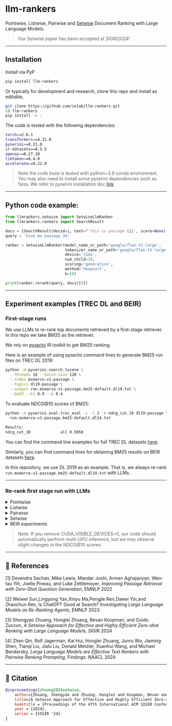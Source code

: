 # llm-rankers
Pointwise, Listwise, Pairwise and [Setwise](https://arxiv.org/pdf/2310.09497.pdf) Document Ranking with Large Language Models.
> Our Setwise paper has been accepted at SIGIR2024!

---
## Installation
Install via PyP
```bash
pip install llm-rankers
```
Or typically for development and research, clone this repo and install as editable,
```bash
git clone https://github.com/ielab/llm-rankers.git
cd llm-rankers
pip install -e .
```

The code is tested with the following dependencies:
```bash
torch==2.0.1
transformers==4.31.0
pyserini==0.21.0
ir-datasets==0.5.5
openai==0.27.10
tiktoken==0.4.0
accelerate==0.22.0 
```
> Note the code base is tested with python=3.9 conda environment. You may also need to install some pyserini dependencies such as faiss. We refer to pyserini installation doc [link](https://github.com/castorini/pyserini/blob/master/docs/installation.md#development-installation)

---

## Python code example:

```Python
from llmrankers.setwise import SetwiseLlmRanker
from llmrankers.rankers import SearchResult

docs = [SearchResult(docid=i, text=f'this is passage {i}', score=None) for i in range(100)]
query = 'Give me passage 34'

ranker = SetwiseLlmRanker(model_name_or_path='google/flan-t5-large',
                          tokenizer_name_or_path='google/flan-t5-large',
                          device='cuda',
                          num_child=10,
                          scoring='generation',
                          method='heapsort',
                          k=10)

print(ranker.rerank(query, docs)[0])
```
---

## Experiment examples (TREC DL and BEIR)
### First-stage runs
We use LLMs to re-rank top documents retrieved by a first-stage retriever. In this repo we take BM25 as the retriever.

We rely on [pyserini](https://github.com/castorini/pyserini) IR toolkit to get BM25 ranking. 

Here is an example of using pyserini command lines to generate BM25 run files on TREC DL 2019:
```bash
python -m pyserini.search.lucene \
  --threads 16 --batch-size 128 \
  --index msmarco-v1-passage \
  --topics dl19-passage \
  --output run.msmarco-v1-passage.bm25-default.dl19.txt \
  --bm25 --k1 0.9 --b 0.4
```
To evaluate NDCG@10 scores of BM25:

```bash
python -m pyserini.eval.trec_eval -c -l 2 -m ndcg_cut.10 dl19-passage \
  run.msmarco-v1-passage.bm25-default.dl19.txt
  
Results:
ndcg_cut_10           	all	0.5058
```

You can find the command line examples for full TREC DL datasets [here](https://castorini.github.io/pyserini/2cr/msmarco-v1-passage.html).

Similarly, you can find command lines for obtaining BM25 results on BEIR datasets [here](https://castorini.github.io/pyserini/2cr/beir.html).

In this repository, we use DL 2019 as an example. That is, we always re-rank `run.msmarco-v1-passage.bm25-default.dl19.txt` with LLMs.

--- 

### Re-rank first stage run with LLMs

<details>
<summary>Pointwise</summary>
We have two pointwise methods implemented so far:

`yes_no`: LLMs are prompted to generate whether the provided candidate document is relevant to the query. Candidate documents are re-ranked based on the normalized likelihood of generating a "yes" response.

`qlm`: Query Likelihood Modelling (QLM), LLMs are prompted to produce a relevant query for each candidate document. The documents are then re-ranked based on the likelihood of generating the given query. [1]

These methods rely on access to the model output logits to compute relevance scores.

Command line example:
```bash
CUDA_VISIBLE_DEVICES=0 python3 run.py \
  run --model_name_or_path google/flan-t5-large \
      --tokenizer_name_or_path google/flan-t5-large \
      --run_path run.msmarco-v1-passage.bm25-default.dl19.txt \
      --save_path run.pointwise.yes_no.txt \
      --ir_dataset_name msmarco-passage/trec-dl-2019 \
      --hits 100 \
      --query_length 32 \
      --passage_length 128 \
      --device cuda \
  pointwise --method yes_no \
            --batch_size 32
```   
```bash     
# evaluation
python -m pyserini.eval.trec_eval -c -l 2 -m ndcg_cut.10 dl19-passage \
  run.pointwise.qlm.txt
 
Results:
ndcg_cut_10             all     0.6544
```

Change `--method yes_no` to `--method qlm` for QLM pointwise ranking. You can also set larger `--batch_size` that you gpu can afford for faster inference.

We also have implemented supervised [monoT5](https://github.com/castorini/pygaggle) pointwise re-ranker. Simply set `--model_name_or_path` and `--tokenizer_name_or_path` to `castorini/monot5-3b-msmarco`, or other monoT5 models listed in [here](https://huggingface.co/castorini).

</details>


<details>
<summary>Listwise</summary>

Our implementation of listwise approach is following [RankGPT](https://github.com/sunnweiwei/RankGPT) [2]. It uses a sliding window sorting algorithm to re-rank documents.
```bash
CUDA_VISIBLE_DEVICES=0 python3 run.py \
  run --model_name_or_path google/flan-t5-large \
      --tokenizer_name_or_path google/flan-t5-large \
      --run_path run.msmarco-v1-passage.bm25-default.dl19.txt \
      --save_path run.liswise.generation.txt \
      --ir_dataset_name msmarco-passage/trec-dl-2019 \
      --hits 100 \
      --query_length 32 \
      --passage_length 100 \
      --scoring generation \
      --device cuda \
  listwise --window_size 4 \
           --step_size 2 \
           --num_repeat 5
```

```bash     
# evaluation
python -m pyserini.eval.trec_eval -c -l 2 -m ndcg_cut.10 dl19-passage \
  run.liswise.generation.txt
 
Results:
ndcg_cut_10             all     0.5612
```

Use `--window_size`, `--step_size` and `--num_repeat` to configure sliding window process. 

We also provide Openai API implementation, simply do:

```bash
python3 run.py \
  run --model_name_or_path gpt-3.5-turbo \
      --openai_key [your key] \
      --run_path run.msmarco-v1-passage.bm25-default.dl19.txt \
      --save_path run.iswise.generation.openai.txt \
      --ir_dataset_name msmarco-passage/trec-dl-2019 \
      --hits 100 \
      --query_length 32 \
      --passage_length 100 \
      --scoring generation \
  listwise --window_size 4 \
           --step_size 2 \
           --num_repeat 5
```

The above two listwise runs are relying on LLM generated tokens to do the sliding window. 
However, if we have local model, for example flan-t5, we can use Setwise prompting proposed in our [paper](https://arxiv.org/abs/2310.09497) [3] to estimate the likehood of document rankings to do the sliding window:

```bash
CUDA_VISIBLE_DEVICES=0 python3 run.py \
  run --model_name_or_path google/flan-t5-large \
      --tokenizer_name_or_path google/flan-t5-large \
      --run_path run.msmarco-v1-passage.bm25-default.dl19.txt \
      --save_path run.liswise.likelihood.txt \
      --ir_dataset_name msmarco-passage/trec-dl-2019 \
      --hits 100 \
      --query_length 32 \
      --passage_length 100 \
      --scoring likelihood \
      --device cuda \
  listwise --window_size 4 \
           --step_size 2 \
           --num_repeat 5
```

```bash     
# evaluation
python -m pyserini.eval.trec_eval -c -l 2 -m ndcg_cut.10 dl19-passage \
  run.liswise.likelihood.txt
 
Results:
ndcg_cut_10             all     0.6691
```

</details>

<details>
<summary>Pairwise</summary>
We implement Pairwise prompting method proposed in [4].

```bash
CUDA_VISIBLE_DEVICES=0 python3 run.py \
  run --model_name_or_path google/flan-t5-large \
      --tokenizer_name_or_path google/flan-t5-large \
      --run_path run.msmarco-v1-passage.bm25-default.dl19.txt \
      --save_path run.pairwise.heapsort.txt \
      --ir_dataset_name msmarco-passage/trec-dl-2019 \
      --hits 100 \
      --query_length 32 \
      --passage_length 128 \
      --scoring generation \
      --device cuda \
  pairwise --method heapsort \
           --k 10
```

```bash     
# evaluation
python -m pyserini.eval.trec_eval -c -l 2 -m ndcg_cut.10 dl19-passage \
  run.pairwise.heapsort.txt
 
Results:
ndcg_cut_10             all     0.6571
```

`--method heapsort` does pairwise inferences with heap sort algorithm. Change to `--method bubblesort` for bubble sort algorithm. 
You can set `--method allpair` for comparing all possible pairs. In this case you can set `--batch_size` for batching inference. But `allpair` is very expensive.

We also have supervised [duoT5](https://github.com/castorini/pygaggle) pairwise ranking model implemented.
Simply set `--model_name_or_path` and `--tokenizer_name_or_path` to `castorini/duot5-3b-msmarco`, or other duoT5 models listed in [here](https://huggingface.co/castorini).

</details>

<details>
<summary>Setwise</summary>

Our proposed Setwise prompting can considerably speed up the sorting-based Pairwise methods. Check our paper [here](https://arxiv.org/abs/2310.09497) for more details.  

```bash
CUDA_VISIBLE_DEVICES=0 python3 run.py \
  run --model_name_or_path google/flan-t5-large \
      --tokenizer_name_or_path google/flan-t5-large \
      --run_path run.msmarco-v1-passage.bm25-default.dl19.txt \
      --save_path run.setwise.heapsort.txt \
      --ir_dataset_name msmarco-passage/trec-dl-2019 \
      --hits 100 \
      --query_length 32 \
      --passage_length 128 \
      --scoring generation \
      --device cuda \
  setwise --num_child 2 \
          --method heapsort \
          --k 10
```

```bash     
# evaluation
python -m pyserini.eval.trec_eval -c -l 2 -m ndcg_cut.10 dl19-passage \
  run.setwise.heapsort.txt
 
Results:
ndcg_cut_10             all     0.6697
```

`--num_child 2` means comparing two child node documents + one parent node document = 3 documents in total to compare in the prompt.
increasing `--num_child` will give more efficiency gain, but you may need to truncate documents more by setting a small `--passage_length`, otherwise prompt may exceed input limitation.
You can also set `--scoring likelihood` for faster inference.

We also have Openai API implementation for Setwise method:

```bash
python3 run.py \
  run --model_name_or_path gpt-3.5-turbo \
      --openai_key [your key] \
      --run_path run.msmarco-v1-passage.bm25-default.dl19.txt \
      --save_path run.setwise.heapsort.openai.txt \
      --ir_dataset_name msmarco-passage/trec-dl-2019 \
      --hits 100 \
      --query_length 32 \
      --passage_length 128 \
      --scoring generation \
  setwise --num_child 2 \
          --method heapsort \
          --k 10
```

</details>

<details>
<summary>BEIR experiments</summary>

For BEIR datasets experiments, change `--ir_dataset_name` to `--pyserini_index` with pyserini pre-build index.

For example:

```bash
DATASET=trec-covid # change to: trec-covid robust04 webis-touche2020 scifact signal1m trec-news dbpedia-entity nfcorpus for other experiments in the paper.

# Get BM25 first stage results
python -m pyserini.search.lucene \
  --index beir-v1.0.0-${DATASET}.flat \
  --topics beir-v1.0.0-${DATASET}-test \
  --output run.bm25.${DATASET}.txt \
  --output-format trec \
  --batch 36 --threads 12 \
  --hits 1000 --bm25 --remove-query

python -m pyserini.eval.trec_eval \
  -c -m ndcg_cut.10 beir-v1.0.0-${DATASET}-test \
  run.bm25.${DATASET}.txt

Results:
ndcg_cut_10             all     0.5947

# Setwise with heapsort
CUDA_VISIBLE_DEVICES=0 python3 run.py \
  run --model_name_or_path google/flan-t5-large \
      --tokenizer_name_or_path google/flan-t5-large \
      --run_path run.bm25.${DATASET}.txt \
      --save_path run.setwise.heapsort.${DATASET}.txt \
      --pyserini_index beir-v1.0.0-${DATASET} \
      --hits 100 \
      --query_length 32 \
      --passage_length 128 \
      --scoring generation \
      --device cuda \
  setwise --num_child 2 \
          --method heapsort \
          --k 10

python -m pyserini.eval.trec_eval \
  -c -m ndcg_cut.10 beir-v1.0.0-${DATASET}-test \
  run.setwise.heapsort.${DATASET}.txt

Results:
ndcg_cut_10             all     0.7675
```
</details>

> Note: If you remove CUDA_VISIBLE_DEVICES=0, our code should automatically perform multi-GPU inference, but we may observe slight changes in the NDCG@10 scores

---

## 🫡 References
[1] Devendra Sachan, Mike Lewis, Mandar Joshi, Armen Aghajanyan, Wen-tau Yih, Joelle Pineau, and Luke Zettlemoyer, *Improving Passage Retrieval with Zero-Shot Question Generation*, EMNLP 2022

[2] Weiwei Sun,Lingyong Yan,Xinyu Ma,Pengjie Ren,Dawei Yin,and Zhaochun Ren, Is ChatGPT Good at Search? *Investigating Large Language Models as Re-Ranking Agents*, EMNLP 2023

[3] Shengyao Zhuang, Honglei Zhuang, Bevan Koopman, and Guido Zuccon, *A Setwise Approach for Effective and Highly Efficient Zero-shot Ranking with Large Language Models*, SIGIR 2024

[4] Zhen Qin, Rolf Jagerman, Kai Hui, Honglei Zhuang, Junru Wu, Jiaming Shen, Tianqi Liu, Jialu Liu, Donald Metzler, Xuanhui Wang, and Michael Bendersky, *Large Language Models are Effective Text Rankers with Pairwise Ranking Prompting*, Findings: NAACL 2024



---
## 🙏 Citation

```bibtex
@inproceedings{zhuang2024setwise,
    author={Zhuang, Shengyao and Zhuang, Honglei and Koopman, Bevan and Zuccon, Guido},
    title={A Setwise Approach for Effective and Highly Efficient Zero-shot Ranking with Large Language Models},
    booktitle = {Proceedings of the 47th International ACM SIGIR Conference on Research and Development in Information Retrieval},
    year = {2024},
    series = {SIGIR '24}
}

```
